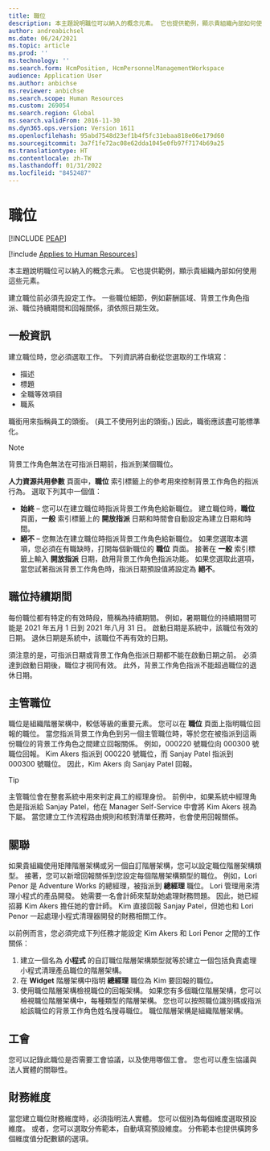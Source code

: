 ```yaml
---
title: 職位
description: 本主題說明職位可以納入的概念元素。 它也提供範例，顯示貴組織內部如何使用這些元素。
author: andreabichsel
ms.date: 06/24/2021
ms.topic: article
ms.prod: ''
ms.technology: ''
ms.search.form: HcmPosition, HcmPersonnelManagementWorkspace
audience: Application User
ms.author: anbichse
ms.reviewer: anbichse
ms.search.scope: Human Resources
ms.custom: 269054
ms.search.region: Global
ms.search.validFrom: 2016-11-30
ms.dyn365.ops.version: Version 1611
ms.openlocfilehash: 95abd7548d23ef1b4f5fc31ebaa818e06e179d60
ms.sourcegitcommit: 3a7f1fe72ac08e62dda1045e0fb97f7174b69a25
ms.translationtype: HT
ms.contentlocale: zh-TW
ms.lasthandoff: 01/31/2022
ms.locfileid: "8452487"
---
```

# <a name="positions"></a>職位


[!INCLUDE [PEAP](../includes/peap-1.md)]

[!include [Applies to Human Resources](../includes/applies-to-hr.md)]

本主題說明職位可以納入的概念元素。 它也提供範例，顯示貴組織內部如何使用這些元素。

建立職位前必須先設定工作。 一些職位細節，例如薪酬區域、背景工作角色指派、職位持續期間和回報關係，須依照日期生效。

## <a name="general-information"></a>一般資訊

建立職位時，您必須選取工作。 下列資訊將自動從您選取的工作填寫：

- 描述
- 標題
- 全職等效項目
- 職系

職銜用來指稱員工的頭銜。 (員工不使用列出的頭銜。) 因此，職銜應該盡可能標準化。

> [!NOTE]
> 背景工作角色無法在可指派日期前，指派到某個職位。
>
> **人力資源共用參數** 頁面中，**職位** 索引標籤上的參考用來控制背景工作角色的指派行為。 選取下列其中一個值：
>
> - **始終** – 您可以在建立職位時指派背景工作角色給新職位。 建立職位時，**職位** 頁面，**一般** 索引標籤上的 **開放指派** 日期和時間會自動設定為建立日期和時間。
> - **絕不** – 您無法在建立職位時指派背景工作角色給新職位。 如果您選取本選項，您必須在有職缺時，打開每個新職位的 **職位** 頁面。 接著在 **一般** 索引標籤上輸入 **開放指派** 日期，啟用背景工作角色指派功能。 如果您選取此選項，當您試著指派背景工作角色時，指派日期預設值將設定為 **絕不**。

## <a name="position-duration"></a>職位持續期間

每份職位都有特定的有效時段，簡稱為持續期間。 例如，暑期職位的持續期間可能是 2021 年五月 1 日到 2021 年八月 31 日。 啟動日期是系統中，該職位有效的日期。 退休日期是系統中，該職位不再有效的日期。

須注意的是，可指派日期或背景工作角色指派日期都不能在啟動日期之前。 必須達到啟動日期後，職位才視同有效。 此外，背景工作角色指派不能超過職位的退休日期。

## <a name="reports-to-position"></a>主管職位

職位是組織階層架構中，較低等級的重要元素。 您可以在 **職位** 頁面上指明職位回報的職位。 當您指派背景工作角色到另一個主管職位時，等於您在被指派到這兩份職位的背景工作角色之間建立回報關係。 例如，000220 號職位向 000300 號職位回報。 Kim Akers 指派到 000220 號職位，而 Sanjay Patel 指派到 000300 號職位。 因此，Kim Akers 向 Sanjay Patel 回報。

> [!TIP]
> 主管職位會在整套系統中用來判定員工的經理身份。 前例中，如果系統中經理角色是指派給 Sanjay Patel，他在 Manager Self-Service 中會將 Kim Akers 視為下屬。 當您建立工作流程路由規則和核對清單任務時，也會使用回報關係。

## <a name="relationships"></a>關聯

如果貴組織使用矩陣階層架構或另一個自訂階層架構，您可以設定職位階層架構類型。 接著，您可以新增回報關係到您設定每個階層架構類型的職位。 例如，Lori Penor 是 Adventure Works 的總經理，被指派到 **總經理** 職位。 Lori 管理用來清理小程式的產品開發。 她需要一名會計師來幫助她處理財務問題。 因此，她已經招募 Kim Akers 擔任她的會計師。 Kim 直接回報 Sanjay Patel，但她也和 Lori Penor 一起處理小程式清理器開發的財務相關工作。

以前例而言，您必須完成下列任務才能設定 Kim Akers 和 Lori Penor 之間的工作關係：

1. 建立一個名為 **小程式** 的自訂職位階層架構類型就等於建立一個包括負責處理小程式清理產品職位的階層架構。
2. 在 **Widget** 階層架構中指明 **總經理** 職位為 Kim 要回報的職位。
3. 使用職位階層架構檢視職位的回報架構。 如果您有多個職位階層架構，您可以檢視職位階層架構中，每種類型的階層架構。 您也可以按照職位識別碼或指派給該職位的背景工作角色姓名搜尋職位。 職位階層架構是組織階層架構。

## <a name="labor-union"></a>工會

您可以記錄此職位是否需要工會協議，以及使用哪個工會。 您也可以產生協議與法人實體的關聯性。

## <a name="financial-dimensions"></a>財務維度

當您建立職位財務維度時，必須指明法人實體。 您可以個別為每個維度選取預設維度。 或者，您可以選取分佈範本，自動填寫預設維度。 分佈範本也提供橫跨多個維度值分配數額的選項。
